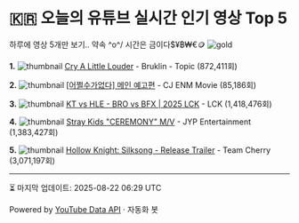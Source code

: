 # 🇰🇷 오늘의 유튜브 실시간 인기 영상 Top 5

하루에 영상 5개만 보기.. 약속 \^o^/ 
시간은 금이다$¥฿₩€🪙
![gold](https://media.tenor.com/your-gif-id.gif)


**1.** ![thumbnail](https://i.ytimg.com/vi/z_kr00MTbt8/default.jpg)
[Cry A Little Louder](https://youtube.com/watch?v=z_kr00MTbt8) - Bruklin - Topic (872,411회)

**2.** ![thumbnail](https://i.ytimg.com/vi/ckHwZNuV-wQ/default.jpg)
[[어쩔수가없다] 메인 예고편](https://youtube.com/watch?v=ckHwZNuV-wQ) - CJ ENM Movie (85,186회)

**3.** ![thumbnail](https://i.ytimg.com/vi/buTnOk94goA/default.jpg)
[KT vs HLE - BRO vs BFX | 2025 LCK](https://youtube.com/watch?v=buTnOk94goA) - LCK (1,418,476회)

**4.** ![thumbnail](https://i.ytimg.com/vi/P7vBoGWoReg/default.jpg)
[Stray Kids "CEREMONY" M/V](https://youtube.com/watch?v=P7vBoGWoReg) - JYP Entertainment (1,383,427회)

**5.** ![thumbnail](https://i.ytimg.com/vi/6XGeJwsUP9c/default.jpg)
[Hollow Knight: Silksong - Release Trailer](https://youtube.com/watch?v=6XGeJwsUP9c) - Team Cherry (3,071,197회)


---
⏳ 마지막 업데이트: 2025-08-22 06:29 UTC

Powered by [YouTube Data API](https://developers.google.com/youtube/v3/docs/videos/list) · 자동화 봇